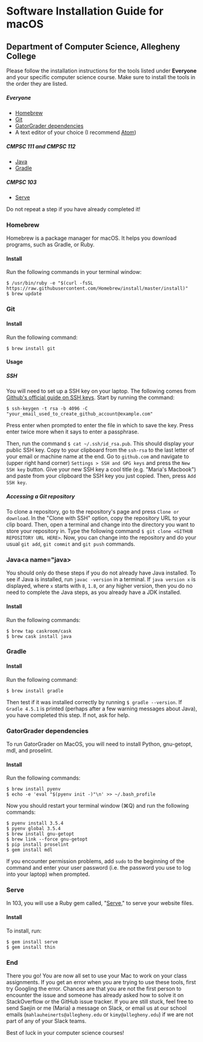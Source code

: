 # Software Installation Guide for macOS

## Department of Computer Science, Allegheny College

Please follow the installation instructions for the tools listed under **Everyone** and your specific computer science course. Make sure to install the tools in the order they are listed.

##### Everyone

- [Homebrew](#homebrew)
- [Git](#git)
- [GatorGrader dependencies](#gatorgrader)
- A text editor of your choice (I recommend [Atom](https://atom.io/))

##### CMPSC 111 and CMPSC 112

- [Java](#java)
- [Gradle](#gradle)

##### CMPSC 103

- [Serve](#serve)

Do not repeat a step if you have already completed it!

### Homebrew<a name="homebrew"></a>

Homebrew is a package manager for macOS. It helps you download programs, such as Gradle, or Ruby.

#### Install

Run the following commands in your terminal window:

```
$ /usr/bin/ruby -e "$(curl -fsSL https://raw.githubusercontent.com/Homebrew/install/master/install)"
$ brew update
```

### Git<a name="git"></a>

#### Install

Run the following command:

```
$ brew install git
```

#### Usage

##### SSH

You will need to set up a SSH key on your laptop. The following comes from [Github's official guide on SSH keys](https://help.github.com/articles/generating-a-new-ssh-key-and-adding-it-to-the-ssh-agent/). Start by running the command:

```
$ ssh-keygen -t rsa -b 4096 -C "your_email_used_to_create_github_account@example.com"
```

Press enter when prompted to enter the file in which to save the key. Press enter twice more when it says to enter a passphrase.

Then, run the command `$ cat ~/.ssh/id_rsa.pub`. This should display your public SSH key. Copy to your clipboard from the `ssh-rsa` to the last letter of your email or machine name at the end. Go to `github.com` and navigate to (upper right hand corner) `Settings > SSH and GPG keys` and press the `New SSH key` button. Give your new SSH key a cool title (e.g. "Maria's Macbook") and paste from your clipboard the SSH key you just copied. Then, press `Add SSH key`.

##### Accessing a Git repository

To clone a repository, go to the repository's page and press `Clone or download`. In the "Clone with SSH" option, copy the repository URL to your clip board. Then, open a terminal and change into the directory you want to store your repository in. Type the following command `$ git clone <GITHUB REPOSITORY URL HERE>`. Now, you can change into the repository and do your usual `git add`, `git commit` and `git push` commands.

### Java<a name="java></a>

You should only do these steps if you do not already have Java installed. To see if Java is installed, run `javac -version` in a terminal. If `java version x` is displayed, where `x` starts with `8`, `1.8`, or any higher version, then you do no need to complete the Java steps, as you already have a JDK installed.

#### Install

Run the following commands:

```
$ brew tap caskroom/cask
$ brew cask install java
```

### Gradle<a name="gradle"></a>

#### Install

Run the following command:

```
$ brew install gradle
```

Then test if it was installed correctly by running `$ gradle --version`. If `Gradle 4.5.1` is printed (perhaps after a few warning messages about Java), you have completed this step. If not, ask for help.

### GatorGrader dependencies<a name="gatorgrader"></a>

To run GatorGrader on MacOS, you will need to install Python, gnu-getopt, mdl, and proselint.

#### Install

Run the following commands:

```
$ brew install pyenv
$ echo -e 'eval "$(pyenv init -)"\n' >> ~/.bash_profile
```

Now you should restart your terminal window (&#8984;Q) and run the following commands:

```
$ pyenv install 3.5.4
$ pyenv global 3.5.4
$ brew install gnu-getopt
$ brew link --force gnu-getopt
$ pip install proselint
$ gem install mdl
```

If you encounter permission problems, add `sudo` to the beginning of the command and enter your user password (i.e. the password you use to log into your laptop) when prompted.

### Serve<a name="serve"></a>

In 103, you will use a Ruby gem called, "[Serve](https://github.com/jlong/serve)," to serve your website files.

#### Install

To install, run:

```
$ gem install serve
$ gem install thin
```

### End

There you go! You are now all set to use your Mac to work on your class assignments. If you get an error when you are trying to use these tools, first try Googling the error. Chances are that you are not the first person to encounter the issue and someone has already asked how to solve it on StackOverflow or the GitHub issue tracker. If you are still stuck, feel free to send Saejin or me (Maria) a message on Slack, or email us at our school emails (`mahlauheinerts@allegheny.edu` or `kimy@allegheny.edu`) if we are not part of any of your Slack teams.

Best of luck in your computer science courses!

